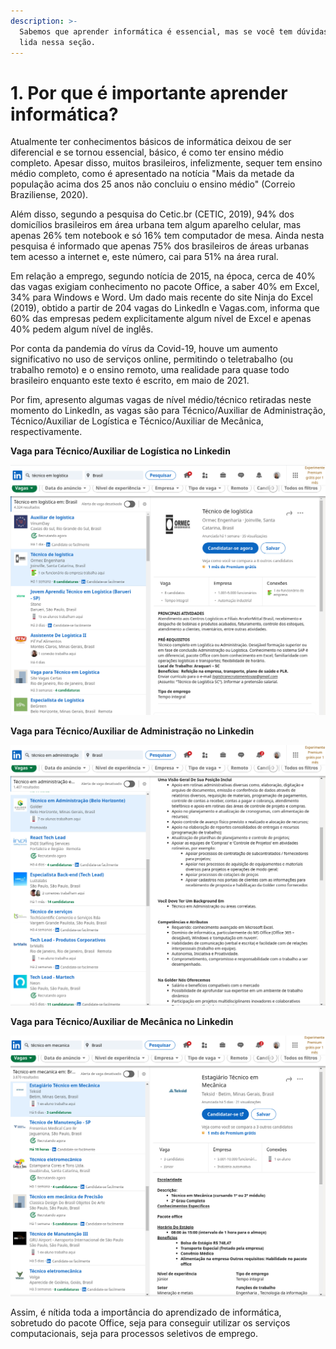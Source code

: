 ```yaml
---
description: >-
  Sabemos que aprender informática é essencial, mas se você tem dúvidas dê uma
  lida nessa seção.
---
```


# 1. Por que é importante aprender informática?

Atualmente ter conhecimentos básicos de informática deixou de ser diferencial e se tornou essencial, básico, é como ter ensino médio completo. Apesar disso, muitos brasileiros, infelizmente, sequer tem ensino médio completo, como é apresentado na notícia "Mais da metade da população acima dos 25 anos não concluiu o ensino médio" \(Correio Braziliense, 2020\).

Além disso, segundo a pesquisa do Cetic.br \(CETIC, 2019\), 94% dos domicílios brasileiros em área urbana tem algum aparelho celular, mas apenas 26% tem notebook e só 16% tem computador de mesa. Ainda nesta pesquisa é informado que apenas 75% dos brasileiros de áreas urbanas tem acesso a internet e, este número, cai para 51% na área rural.

Em relação a emprego, segundo notícia de 2015, na época, cerca de 40% das vagas exigiam conhecimento no pacote Office, a saber 40% em Excel, 34% para Windows e Word. Um dado mais recente do site Ninja do Excel \(2019\), obtido a partir de 204 vagas do LinkedIn e Vagas.com, informa que 60% das empresas pedem explicitamente algum nível de Excel e apenas 40% pedem algum nível de inglês.

Por conta da pandemia do vírus da Covid-19, houve um aumento significativo no uso de serviços online, permitindo o teletrabalho \(ou trabalho remoto\) e o ensino remoto, uma realidade para quase todo brasileiro enquanto este texto é escrito, em maio de 2021.

Por fim, apresento algumas vagas de nível médio/técnico retiradas neste momento do LinkedIn, as vagas são para Técnico/Auxiliar de Administração, Técnico/Auxiliar de Logística e Técnico/Auxiliar de Mecânica, respectivamente.

**Vaga para Técnico/Auxiliar de Logística no Linkedin**

![Figura 1. Vaga para T&#xE9;cnico/Auxiliar de Log&#xED;stica no Linkedin.](.gitbook/assets/linkedin-vaga-tecnico-logistica.png)

**Vaga para Técnico/Auxiliar de Administração no Linkedin**

![Figura 2. Vaga para T&#xE9;cnico/Auxiliar de Administra&#xE7;&#xE3;o no Linkedin. ](.gitbook/assets/linkedin-vaga-tecnico-adm.png)

**Vaga para Técnico/Auxiliar de Mecânica no Linkedin**

![Figura 3. Vaga para T&#xE9;cnico/Auxiliar de Mec&#xE2;nica no Linkedin.](.gitbook/assets/linkedin-vaga-tecnico-mecanica.png)

Assim, é nítida toda a importância do aprendizado de informática, sobretudo do pacote Office, seja para conseguir utilizar os serviços computacionais, seja para processos seletivos de emprego.

